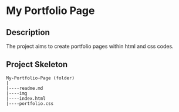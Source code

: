 <h1> My Portfolio Page</h1>

<h2> Description</h2>
<p>The project aims to create portfolio pages within html and css codes.</p>

<h2>Project Skeleton</h2>

```
My-Portfolio-Page (folder)
|
|----readme.md                  
|----img
|----index.html  
|----portfolio.css  
``` 


